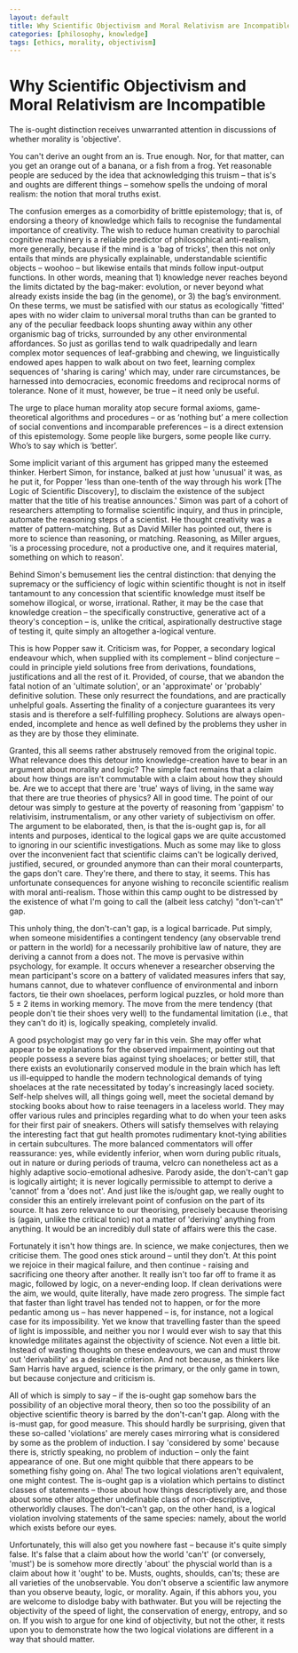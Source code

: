 ```yaml
---
layout: default
title: Why Scientific Objectivism and Moral Relativism are Incompatible
categories: [philosophy, knowledge]
tags: [ethics, morality, objectivism]
---
```


# Why Scientific Objectivism and Moral Relativism are Incompatible

The is-ought distinction receives unwarranted attention in discussions of whether morality is 'objective'.

You can't derive an ought from an is. True enough. Nor, for that matter, can you get an orange out of a banana, or a fish from a frog. Yet reasonable people are seduced by the idea that acknowledging this truism – that is's and oughts are different things – somehow spells the undoing of moral realism: the notion that moral truths exist.

The confusion emerges as a comorbidity of brittle epistemology; that is, of endorsing a theory of knowledge which fails to recognise the fundamental importance of creativity. The wish to reduce human creativity to parochial cognitive machinery is a reliable predictor of philosophical anti-realism, more generally, because if the mind is a 'bag of tricks', then this not only entails that minds are physically explainable, understandable scientific objects – woohoo – but likewise entails that minds follow input-output functions. In other words, meaning that 1) knowledge never reaches beyond the limits dictated by the bag-maker: evolution, or never beyond what already exists inside the bag (in the genome), or 3) the bag’s environment. On these terms, we must be satisfied with our status as ecologically 'fitted' apes with no wider claim to universal moral truths than can be granted to any of the peculiar feedback loops shunting away within any other organismic bag of tricks, surrounded by any other environmental affordances. So just as gorillas tend to walk quadripedally and learn complex motor sequences of leaf-grabbing and chewing, we linguistically endowed apes happen to walk about on two feet, learning complex sequences of 'sharing is caring' which may, under rare circumstances, be harnessed into democracies, economic freedoms and reciprocal norms of tolerance. None of it must, however, be true – it need only be useful.

The urge to place human morality atop secure formal axioms, game-theoretical algorithms and procedures – or as ‘nothing but’ a mere collection of social conventions and incomparable preferences – is a direct extension of this epistemology. Some people like burgers, some people like curry. Who’s to say which is ‘better’.

Some implicit variant of this argument has gripped many the esteemed thinker. Herbert Simon, for instance, balked at just how 'unusual' it was, as he put it, for Popper 'less than one-tenth of the way through his work [The Logic of Scientific Discovery], to disclaim the existence of the subject matter that the title of his treatise announces.' Simon was part of a cohort of researchers attempting to formalise scientific inquiry, and thus in principle, automate the reasoning steps of a scientist. He thought creativity was a matter of pattern-matching. But as David Miller has pointed out, there is more to science than reasoning, or matching. Reasoning, as Miller argues, 'is a processing procedure, not a productive one, and it requires material, something on which to reason'.

Behind Simon's bemusement lies the central distinction: that denying the supremacy or the sufficiency of logic within scientific thought is not in itself tantamount to any concession that scientific knowledge must itself be somehow illogical, or worse, irrational. Rather, it may be the case that knowledge creation – the specifically constructive, generative act of a theory's conception – is, unlike the critical, aspirationally destructive stage of testing it, quite simply an altogether a-logical venture.

This is how Popper saw it. Criticism was, for Popper, a secondary logical endeavour which, when supplied with its complement – blind conjecture – could in principle yield solutions free from derivations, foundations, justifications and all the rest of it.
Provided, of course, that we abandon the fatal notion of an 'ultimate solution', or an 'approximate' or 'probably' definitive solution. These only resurrect the foundations, and are practically unhelpful goals. Asserting the finality of a conjecture guarantees its very stasis and is therefore a self-fulfilling prophecy. Solutions are always open-ended, incomplete and hence as well defined by the problems they usher in as they are by those they eliminate.

Granted, this all seems rather abstrusely removed from the original topic. What relevance does this detour into knowledge-creation have to bear in an argument about morality and logic? The simple fact remains that a claim about how things are isn't commutable with a claim about how they should be. Are we to accept that there are 'true' ways of living, in the same way that there are true theories of physics? All in good time. The point of our detour was simply to gesture at the poverty of reasoning from 'gappism' to relativisim, instrumentalism, or any other variety of subjectivism on offer. The argument to be elaborated, then, is that the is-ought gap is, for all intents and purposes, identical to the logical gaps we are quite accustomed to ignoring in our scientific investigations. Much as some may like to gloss over the inconvenient fact that scientific claims can't be logically derived, justified, secured, or grounded anymore than can their moral counterparts, the gaps don't care. They're there, and there to stay, it seems. This has unfortunate consequences for anyone wishing to reconcile scientific realism with moral anti-realism. Those within this camp ought to be distressed by the existence of what I'm going to call the (albeit less catchy) "don't-can't" gap.

This unholy thing, the don't-can't gap, is a logical barricade. Put simply, when someone misidentifies a contingent tendency (any observable trend or pattern in the world) for a necessarily prohibitive law of nature, they are deriving a cannot from a does not. The move is pervasive within psychology, for example. It occurs whenever a researcher observing the mean participant's score on a battery of validated measures infers that say, humans cannot, due to whatever confluence of environmental and inborn factors, tie their own shoelaces, perform logical puzzles, or hold more than 5 ± 2 items in working memory. The move from the mere tendency (that people don't tie their shoes very well) to the fundamental limitation (i.e., that they can't do it) is, logically speaking, completely invalid.

A good psychologist may go very far in this vein. She may offer what appear to be explanations for the observed impairment, pointing out that people possess a severe bias against tying shoelaces; or better still, that there exists an evolutionarily conserved module in the brain which has left us ill-equipped to handle the modern technological demands of tying shoelaces at the rate necessitated by today's increasingly laced society. Self-help shelves will, all things going well, meet the societal demand by stocking books about how to raise teenagers in a laceless world. They may offer various rules and principles regarding what to do when your teen asks for their first pair of sneakers. Others will satisfy themselves with relaying the interesting fact that gut health promotes rudimentary knot-tying abilities in certain subcultures. The more balanced commentators will offer reassurance: yes, while evidently inferior, when worn during public rituals, out in nature or during periods of trauma, velcro can nonetheless act as a highly adaptive socio-emotional adhesive.
Parody aside, the don't-can't gap is logically airtight; it is never logically permissible to attempt to derive a 'cannot' from a 'does not'. And just like the is/ought gap, we really ought to consider this an entirely irrelevant point of confusion on the part of its source. It has zero relevance to our theorising, precisely because theorising is (again, unlike the critical tonic) not a matter of 'deriving' anything from anything. It would be an incredibly dull state of affairs were this the case.

Fortunately it isn't how things are. In science, we make conjectures, then we criticise them. The good ones stick around – until they don't. At this point we rejoice in their magical failure, and then continue - raising and sacrificing one theory after another. It really isn't too far off to frame it as magic, followed by logic, on a never-ending loop. If clean derivations were the aim, we would, quite literally, have made zero progress. The simple fact that faster than light travel has tended not to happen, or for the more pedantic among us – has never happened – is, for instance, not a logical case for its impossibility. Yet we know that travelling faster than the speed of light is impossible, and neither you nor I would ever wish to say that this knowledge militates against the objectivity of science. Not even a little bit. Instead of wasting thoughts on these endeavours, we can and must throw out 'derivability' as a desirable criterion. And not because, as thinkers like Sam Harris have argued, science is the primary, or the only game in town, but because conjecture and criticism is.

All of which is simply to say – if the is-ought gap somehow bars the possibility of an objective moral theory, then so too the possibility of an objective scientific theory is barred by the don't-can't gap. Along with the is-must gap, for good measure. This should hardly be surprising, given that these so-called 'violations' are merely cases mirroring what is considered by some as the problem of induction. I say 'considered by some' because there is, strictly speaking, no problem of induction – only the faint appearance of one.
But one might quibble that there appears to be something fishy going on. Aha! The two logical violations aren't equivalent, one might contest. The is-ought gap is a violation which pertains to distinct classes of statements – those about how things descriptively are, and those about some other altogether undefinable class of non-descriptive, otherworldly clauses. The don't-can't gap, on the other hand, is a logical violation involving statements of the same species: namely, about the world which exists before our eyes.

Unfortunately, this will also get you nowhere fast – because it's quite simply false. It's false that a claim about how the world 'can't' (or conversely, 'must') be is somehow more directly 'about' the physcial world than is a claim about how it 'ought' to be. Musts, oughts, shoulds, can'ts; these are all varieties of the unobservable. You don't observe a scientific law anymore than you observe beauty, logic, or morality. Again, if this abhors you, you are welcome to dislodge baby with bathwater. But you will be rejecting the objectivity of the speed of light, the conservation of energy, entropy, and so on. If you wish to argue for one kind of objectivity, but not the other, it rests upon you to demonstrate how the two logical violations are different in a way that should matter.
